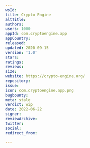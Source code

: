 ```yaml
---
wsId: 
title: Crypto Engine
altTitle: 
authors: 
users: 1000
appId: com.cryptoengine.app
appCountry: 
released: 
updated: 2020-09-15
version: '1.0'
stars: 
ratings: 
reviews: 
size: 
website: https://crypto-engine.org/
repository: 
issue: 
icon: com.cryptoengine.app.png
bugbounty: 
meta: stale
verdict: wip
date: 2022-06-22
signer: 
reviewArchive: 
twitter: 
social: 
redirect_from: 

---
```


